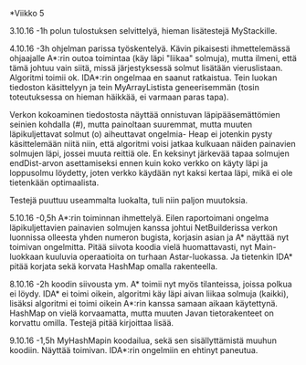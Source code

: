 *Viikko 5

3.10.16
-1h polun tulostuksen selvittelyä, hieman lisätestejä MyStackille. 

4.10.16
-3h ohjelman parissa työskentelyä. Kävin pikaisesti ihmettelemässä ohjaajalle A*:rin outoa toimintaa (käy läpi "liikaa" solmuja), mutta ilmeni, että tämä johtuu vain siitä, missä järjestyksessä solmut lisätään vieruslistaan. Algoritmi toimii ok. IDA*:rin ongelmaa en saanut ratkaistua. Tein luokan tiedoston käsittelyyn ja tein MyArrayListista geneerisemmän (tosin toteutuksessa on hieman häikkää, ei varmaan paras tapa). 

Verkon kokoaminen tiedostosta näyttää onnistuvan läpipääsemättömien seinien kohdalla (#), mutta painoltaan suuremmat, mutta muuten läpikuljettavat solmut (o) aiheuttavat ongelmia- Heap ei jotenkin pysty käsittelemään niitä niin, että algoritmi voisi jatkaa kulkuaan näiden painavien solmujen läpi, jossei muuta reittiä ole. En keksinyt järkevää tapaa solmujen endDist-arvon asettamiseksi ennen kuin koko verkko on käyty läpi ja loppusolmu löydetty, joten verkko käydään nyt kaksi kertaa läpi, mikä ei ole tietenkään optimaalista. 

Testejä puuttuu useammalta luokalta, tuli niin paljon muutoksia. 

5.10.16
-0,5h A*:rin toiminnan ihmettelyä. Eilen raportoimani ongelma läpikuljettavien painavien solmujen kanssa johtui NetBuilderissa verkon luonnissa olleesta yhden numeron bugista, korjasin asian ja A* näyttää nyt toimivan ongelmitta. Pitää siivota koodia vielä huomattavasti, nyt Main-luokkaan kuuluvia operaatioita on turhaan Astar-luokassa. Ja tietenkin IDA* pitää korjata sekä korvata HashMap omalla rakenteella.

8.10.16
-2h koodin siivousta ym. A* toimii nyt myös tilanteissa, joissa polkua ei löydy. IDA* ei toimi oikein, algoritmi käy läpi aivan liikaa solmuja (kaikki), lisäksi algoritmi ei toimi oikein A*:rin kanssa samaan aikaan käytettynä. HashMap on vielä korvaamatta, mutta muuten Javan tietorakenteet on korvattu omilla. Testejä pitää kirjoittaa lisää. 

9.10.16
-1,5h MyHashMapin koodailua, sekä sen sisällyttämistä muuhun koodiin. Näyttää toimivan. IDA*:rin ongelmiin en ehtinyt paneutua.  